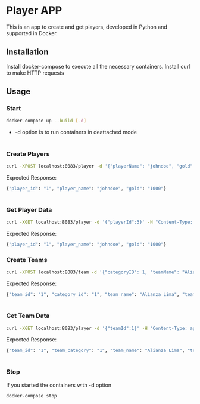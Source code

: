 # Player APP

This is an app to create and get players, developed in Python and supported in Docker.

## Installation

Install docker-compose to execute all the necessary containers. 
Install curl to make HTTP requests

## Usage
### Start
```bash
docker-compose up --build [-d] 
```
- -d option is to run containers in deattached mode
#
### Create Players
```bash
curl -XPOST localhost:8083/player -d '{"playerName": "johndoe", "gold":"1000"}' -H "Content-Type: application/json"
```
Expected Response:
```bash
{"player_id": "1", "player_name": "johndoe", "gold": "1000"}
```

#
### Get Player Data
```bash
curl -XGET localhost:8083/player -d '{"playerId":3}' -H "Content-Type: application/json"  
```
Expected Response:
```bash
{"player_id": "1", "player_name": "johndoe", "gold": "1000"}
```

### Create Teams
```bash
curl -XPOST localhost:8083/team -d '{"categoryID": 1, "teamName": "Alianza Lima", "teamDescription":"Club Alianza Lima 1901"}' -H "Content-Type: application/json"
```
Expected Response:
```bash
{"team_id": "1", "category_id": "1", "team_name": "Alianza Lima", "team_description": "Club Alianza Lima 1901"}
```

#
### Get Team Data
```bash
curl -XGET localhost:8083/player -d '{"teamId":1}' -H "Content-Type: application/json"  
```
Expected Response:
```bash
{"team_id": "1", "team_category": "1", "team_name": "Alianza Lima", "team_descrption": "Club Alianza Lima 1901"}
```

#
### Stop
If you started the containers with -d option
```bash
docker-compose stop
```
